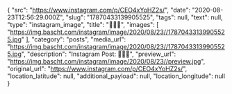 {
  "src": "https://www.instagram.com/p/CEO4xYoHZ2s/",
  "date": "2020-08-23T12:56:29.000Z",
  "slug": "17870433139905525",
  "tags": null,
  "text": null,
  "type": "instagram_image",
  "title": "🍪🍋🌰",
  "images": [
    "https://img.bascht.com/instagram/image/2020/08/23//17870433139905525.jpg"
  ],
  "category": "posts",
  "media_url": "https://img.bascht.com/instagram/image/2020/08/23//17870433139905525.jpg",
  "description": "Instagram Post: 🍪🍋🌰",
  "preview_url": "https://img.bascht.com/instagram/image/2020/08/23//preview.jpg",
  "original_url": "https://www.instagram.com/p/CEO4xYoHZ2s/",
  "location_latitude": null,
  "additional_payload": null,
  "location_longitude": null
}